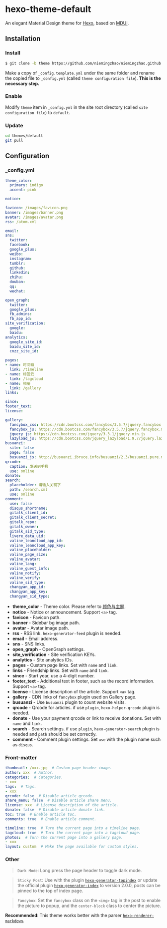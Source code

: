 # hexo-theme-default

An elegant Material Design theme for [Hexo](https://hexo.io/), based on [MDUI](https://www.mdui.org/).

## Installation

### Install

``` bash
$ git clone -b theme https://github.com/niemingzhao/niemingzhao.github.io.git themes/default
```

Make a copy of `_config.template.yml` under the same folder and rename the copied file to `_config.yml` (called `theme configuration file`). **This is the necessary step.**

### Enable

Modify `theme` item in `_config.yml` in the site root directory (called `site configuration file`) to `default`.

### Update

``` bash
cd themes/default
git pull
```

## Configuration

### _config.yml

``` yml
theme_color:
  primary: indigo
  accent: pink

notice:

favicon: /images/favicon.png
banner: /images/banner.png
avatar: /images/avatar.png
rss: /atom.xml

email:
sns:
  twitter:
  facebook:
  google_plus:
  weibo:
  instagram:
  tumblr:
  github:
  linkedin:
  zhihu:
  douban:
  qq:
  wechat:

open_graph:
  twitter:
  google_plus:
  fb_admins:
  fb_app_id:
site_verification:
  google:
  baidu:
analytics:
  google_site_id:
  baidu_site_id:
  cnzz_site_id:

pages:
- name: 时间轴
  link: /timeline
- name: 标签云
  link: /tagcloud
- name: 相册
  link: /gallery
links:

since:
footer_text:
license:

gallery:
  fancybox_css: https://cdn.bootcss.com/fancybox/3.5.7/jquery.fancybox.min.css
  fancybox_js: https://cdn.bootcss.com/fancybox/3.5.7/jquery.fancybox.min.js
  jquery_js: https://cdn.bootcss.com/jquery/3.3.1/jquery.min.js
  lazyload_js: https://cdn.bootcss.com/jquery_lazyload/1.9.7/jquery.lazyload.min.js
busuanzi:
  site: false
  page: false
  busuanzi_js: http://busuanzi.ibruce.info/busuanzi/2.3/busuanzi.pure.mini.js
qrcode:
  caption: 发送到手机
  use: online
donate:
search:
  placeholder: 请输入关键字
  path: /search.xml
  use: online
comment:
  use: false
  disqus_shortname:
  gitalk_client_id:
  gitalk_client_secret:
  gitalk_repo:
  gitalk_owner:
  gitalk_sid_type:
  livere_data_uid:
  valine_leancloud_app_id:
  valine_leancloud_app_key:
  valine_placeholder:
  valine_page_size:
  valine_avatar:
  valine_lang:
  valine_guest_info:
  valine_notify:
  valine_verify:
  valine_sid_type:
  changyan_app_id:
  changyan_app_key:
  changyan_sid_type:
```

- **theme_color** - Theme color. Please refer to [颜色与主题](https://www.mdui.org/docs/color).
- **notice** - Notice or announcement. Support `<a>` tag.
- **favicon** - Favicon path.
- **banner** - Sidebar bg image path.
- **avatar** - Avatar image path.
- **rss** - RSS link. `hexo-generator-feed` plugin is needed.
- **email** - Email address.
- **sns** - SNS links.
- **open_graph** - OpenGraph settings.
- **site_verification** - Site verification KEYs.
- **analytics** - Site analytics IDs.
- **pages** - Custom page links. Set with `name` and `link`.
- **links** - Friendship links. Set with `name` and `link`.
- **since** - Start year, use a 4-digit number.
- **footer_text** - Additional text in footer, such as the record information. Support `<a>` tag.
- **license** - License description of the article. Support `<a>` tag.
- **gallery** - CDN links of `fancybox` plugin used on Gallery page.
- **busuanzi** - Use `busuanzi` plugin to count website visits.
- **qrcode** - Qrcode for articles. if use `plugin`, `hexo-helper-qrcode` plugin is needed.
- **donate** - Use your payment qrcode or link to receive donations. Set with `name` and `link`.
- **search** - Search settings. if use `plugin`, `hexo-generator-search` plugin is needed and `path` should be set correctly.
- **comment** - Comment plugin settings. Set `use` with the plugin name such as `disqus`.

### Front-matter

``` yml
thumbnail: /xxx.jpg  # Custom page header image.
author: xxx  # Author.
categories:  # Categories.
- xxx
tags:  # Tags.
- xxx
qrcode: false  # Disable article qrcode.
share_menu: false  # Disable article share menu.
license: xxx  # License description of the article.
donate: false  # Disable article donate link.
toc: true  # Enable article toc.
comments: true  # Enable article comment.

timeline: true  # Turn the current page into a timeline page.
tagcloud: true  # Turn the current page into a tagcloud page.
photos:  # Turn the current page into a gallery page.
- xxx
layout: custom  # Make the page available for custom styles.
```

### Other

> `Dark Mode`: Long press the page header to toggle dark mode.

> `Sticky Post`: Use with the plugin [`hexo-generator-topindex`](https://github.com/amlove2/hexo-generator-topindex) or update the official plugin [`hexo-generator-index`](https://github.com/hexojs/hexo-generator-index) to version 2.0.0, posts can be pinned to the top of index page.

> `Fancybox`: Set the `fancybox` class on the `<img>` tag in the post to enable the picture to popup, and the `center-block` class to center the picture.

**Recommended**: This theme works better with the parser [`hexo-renderer-markdown`](https://github.com/niemingzhao/hexo-renderer-markdown).
